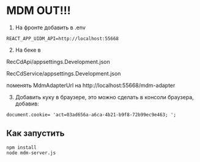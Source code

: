 #  MDM OUT!!!

1. На фронте добавить в .env
```
REACT_APP_UIDM_API=http://localhost:55668
```

2. На беке в 

RecCdApi/appsettings.Development.json
   
RecCdService/appsettings.Development.json

поменять MdmAdapterUrl на http://localhost:55668/mdm-adapter
   
3. Добавить куку в браузере, это можно сделать в консоли браузера, добавив:
```
document.cookie= 'act=03ad656a-a6ca-4b21-b9f8-72b99ec9e463; ';
```

## Как запустить 

```
npm install
node mdm-server.js
```
